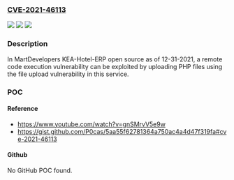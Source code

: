 ### [CVE-2021-46113](https://cve.mitre.org/cgi-bin/cvename.cgi?name=CVE-2021-46113)
![](https://img.shields.io/static/v1?label=Product&message=n%2Fa&color=blue)
![](https://img.shields.io/static/v1?label=Version&message=n%2Fa&color=blue)
![](https://img.shields.io/static/v1?label=Vulnerability&message=n%2Fa&color=brighgreen)

### Description

In MartDevelopers KEA-Hotel-ERP open source as of 12-31-2021, a remote code execution vulnerability can be exploited by uploading PHP files using the file upload vulnerability in this service.

### POC

#### Reference
- https://www.youtube.com/watch?v=gnSMrvV5e9w
- https://gist.github.com/P0cas/5aa55f62781364a750ac4a4d47f319fa#cve-2021-46113

#### Github
No GitHub POC found.

